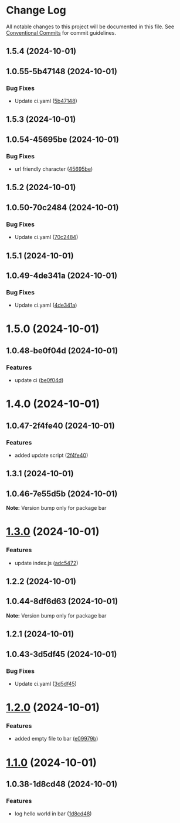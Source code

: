 # Change Log

All notable changes to this project will be documented in this file.
See [Conventional Commits](https://conventionalcommits.org) for commit guidelines.

## 1.5.4 (2024-10-01)



## 1.0.55-5b47148 (2024-10-01)


### Bug Fixes

* Update ci.yaml ([5b47148](https://github.com/aaraf-thg/pipeline_playground/commit/5b47148d61d28f72c141118d4444cbc8b24b49e0))





## 1.5.3 (2024-10-01)



## 1.0.54-45695be (2024-10-01)


### Bug Fixes

* url friendly character ([45695be](https://github.com/aaraf-thg/pipeline_playground/commit/45695bec9758130b5cd55c13a080fb24021e97ad))





## 1.5.2 (2024-10-01)



## 1.0.50-70c2484 (2024-10-01)


### Bug Fixes

* Update ci.yaml ([70c2484](https://github.com/aaraf-thg/pipeline_playground/commit/70c2484085cc91d4f00e41fffe0b382027146c77))





## 1.5.1 (2024-10-01)



## 1.0.49-4de341a (2024-10-01)


### Bug Fixes

* Update ci.yaml ([4de341a](https://github.com/aaraf-thg/pipeline_playground/commit/4de341a869bef92d9348d8027c6f132f5d58913e))





# 1.5.0 (2024-10-01)



## 1.0.48-be0f04d (2024-10-01)


### Features

* update ci ([be0f04d](https://github.com/aaraf-thg/pipeline_playground/commit/be0f04dbf5a8d176baa1da988dfd72fd433b635f))





# 1.4.0 (2024-10-01)



## 1.0.47-2f4fe40 (2024-10-01)


### Features

* added update script ([2f4fe40](https://github.com/aaraf-thg/pipeline_playground/commit/2f4fe40d5430d615250dfc219899ca5f18eeb037))





## 1.3.1 (2024-10-01)



## 1.0.46-7e55d5b (2024-10-01)

**Note:** Version bump only for package bar





# [1.3.0](https://github.com/aaraf-thg/pipeline_playground/compare/bar@1.2.2...bar@1.3.0) (2024-10-01)


### Features

* update index.js ([adc5472](https://github.com/aaraf-thg/pipeline_playground/commit/adc5472e08cb0cada7e7c0febf6de7d985257ee8))





## 1.2.2 (2024-10-01)



## 1.0.44-8df6d63 (2024-10-01)

**Note:** Version bump only for package bar





## 1.2.1 (2024-10-01)



## 1.0.43-3d5df45 (2024-10-01)


### Bug Fixes

* Update ci.yaml ([3d5df45](https://github.com/aaraf-thg/pipeline_playground/commit/3d5df452596410cfc05fb19fd5cd70d56899b6c2))





# [1.2.0](https://github.com/aaraf-thg/pipeline_playground/compare/bar@1.1.0...bar@1.2.0) (2024-10-01)


### Features

* added empty file to bar ([e09979b](https://github.com/aaraf-thg/pipeline_playground/commit/e09979bf8cd4e0c5363bcc8ed73992c13c4b4d63))





# [1.1.0](https://github.com/aaraf-thg/pipeline_playground/compare/bar@1.0.3...bar@1.1.0) (2024-10-01)



## 1.0.38-1d8cd48 (2024-10-01)


### Features

* log hello world in bar ([1d8cd48](https://github.com/aaraf-thg/pipeline_playground/commit/1d8cd48e7e3c709e99eb322dbef8c893c58146ac))

